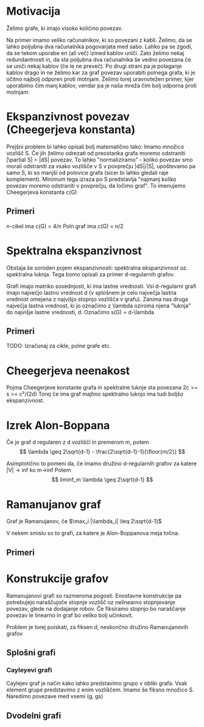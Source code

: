 
# Motivacija
Želimo grafe, ki imajo visoko količino povezav.

Na primer imamo veliko računalnikov, ki so povezani z kabli. Želimo, da se lahko poljubna dva računalnika pogovarjata med sabo. Lahko pa se zgodi, da se tekom uporabe en (ali več) izmed kablov uniči. Zato želimo nekaj redundantnosti in, da sta poljubna dva računalnika še vedno povezana če se uniči nekaj kablov (če le ne preveč). Po drugi strani pa je polaganje kablov drago in ne želimo kar za graf povezav uporabiti polnega grafa, ki je očitno najbolj odporen proti motnjam. Želimo torej uravnotežen primer, kjer uporabimo čim manj kablov, vendar pa je naša mreža čim bolj odporna proti motnjam.

# Ekspanzivnost povezav (Cheegerjeva konstanta)
Prejšni problem bi lahko opisali bolj matematično tako:
Imamo množico vozlišč S. Če jih želimo odrezati od preostanka grafa moremo odstraniti |\partial S| = |dS| povezav. To lahko "normaliziramo" - koliko povezav smo morali odstraniti za vsako vozlišče v S v povprečju |dS|/|S|, upoštevamo pa samo S, ki so manjši od polovice grafa (sicer bi lahko gledali raje komplement). Minimum tega izraza po S predstavlja "najmanj koliko povezav moremo odstraniti v povprečju, da ločimo graf". To imenujemo Cheegerjeva konstanta c(G)

## Primeri
n-cikel ima c(G) = 4/n
Poln graf ima c(G) = n/2

# Spektralna ekspanzivnost
Obstaja še soroden pojem ekspanzivnosti: spektralna ekspanzivnost oz. spektralna luknja. Tega bomo opisali za primer d-regularnih grafov.

Grafi imajo matriko sosednjosti, ki ima lastne vrednosti. Vsi d-regularni grafi imajo največjo lastno vrednost d (v splošnem je celo največja lastna vrednost omejena z najvišjo stopnjo vozlišča v grafu). Zanima nas druga največja lastna vrednost, ki jo označimo z \lambda oziroma njena "luknja" do najvišje lastne vrednosti, d. Označimo s(G) = d-\lambda

## Primeri
TODO: Izračunaj za cikle, polne grafe etc.

# Cheegerjeva neenakost
Pojma Cheegerjeve konstante grafa in spektralne luknje sta povezana
2c >= s >= c²/(2d)
Torej če ima graf majhno spektralno luknjo ima tudi boljšo ekspanzivnost.

# Izrek Alon-Boppana
Če je graf d regularen z d vozlišči in premerom m, potem
$$
\lambda \geq 2\sqrt{d-1} - \frac{2\sqrt{d-1}-1}{\floor{m/2}}
$$

Asimptotično to pomeni da, če imamo družino d-regularnih grafov za katere |V| -> inf ko m->inf
Potem
$$
liminf_m \lambda \geq 2\sqrt{d-1}
$$


# Ramanujanov graf
Graf je Ramanujanov, če $\max_i |\lambda_i| \leq 2\sqrt{d-1}$

V nekem smislu so to grafi, za katere je Alon-Boppanova meja točna.

## Primeri

# Konstrukcije grafov
Ramanujanovi grafi so razmeroma pogosti. Enostavne konstrukcije pa potrebujejo naraščujoče stopnje vozlišč oz nelinearno stopnjevanje povezav, glede na dodajanje robov. Če fiksiramo stopnjo bo naraščanje povezav le linearno in graf bo veliko bolj učinkovit.

Problem je torej poiskati, za fiksen d, neskončno družino Ramanujanovih grafov

## Splošni grafi
### Cayleyevi grafi
Caylejev graf je način kako lahko predstavimo grupo v obliki grafa. Vsak element grupe predstavimo z enim vozliščem. Imamo še fiksno množico S. Naredimo povezave med vsemi (g, gs)
## Dvodelni grafi
